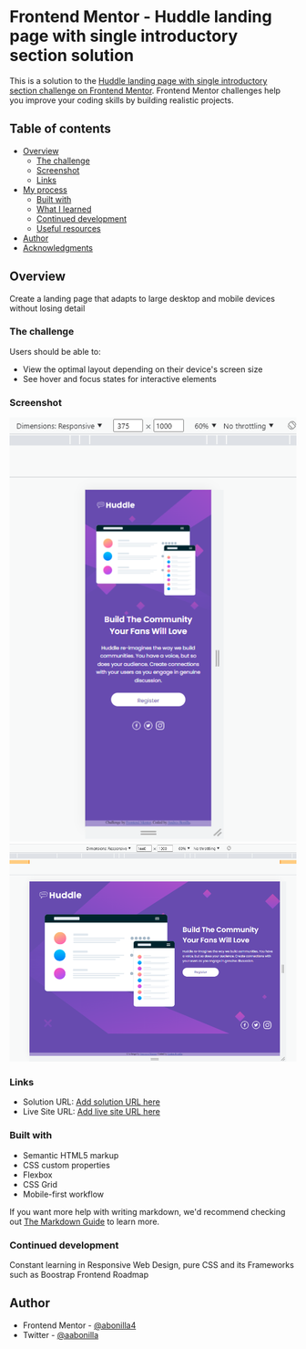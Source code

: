# Frontend Mentor - Huddle landing page with single introductory section solution

This is a solution to the [Huddle landing page with single introductory section challenge on Frontend Mentor](https://www.frontendmentor.io/challenges/huddle-landing-page-with-a-single-introductory-section-B_2Wvxgi0). Frontend Mentor challenges help you improve your coding skills by building realistic projects. 

## Table of contents

- [Overview](#overview)
  - [The challenge](#the-challenge)
  - [Screenshot](#screenshot)
  - [Links](#links)
- [My process](#my-process)
  - [Built with](#built-with)
  - [What I learned](#what-i-learned)
  - [Continued development](#continued-development)
  - [Useful resources](#useful-resources)
- [Author](#author)
- [Acknowledgments](#acknowledgments)

## Overview
Create a landing page that adapts to large desktop and mobile devices without losing detail
### The challenge

Users should be able to:

- View the optimal layout depending on their device's screen size
- See hover and focus states for interactive elements

### Screenshot

![Mobile aplication](./design/mobile_375.png)
![Desktop aplication](./design/desktop_1440.png)

### Links

- Solution URL: [Add solution URL here](https://www.frontendmentor.io/solutions/responsive-landing-page-huddle-lYZffC4pqW)
- Live Site URL: [Add live site URL here](https://huddle-landing22.netlify.app)

### Built with

- Semantic HTML5 markup
- CSS custom properties
- Flexbox
- CSS Grid
- Mobile-first workflow

If you want more help with writing markdown, we'd recommend checking out [The Markdown Guide](https://www.markdownguide.org/) to learn more.

### Continued development

Constant learning in Responsive Web Design, pure CSS and its Frameworks such as Boostrap
Frontend Roadmap

## Author

- Frontend Mentor - [@abonilla4](https://www.frontendmentor.io/profile/abonilla4)
- Twitter - [@aabonilla](https://www.twitter.com/aabonilla)

